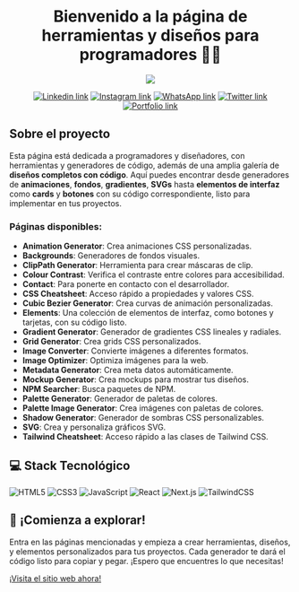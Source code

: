 <div align="center">
<h1 align="center">Bienvenido a la página de herramientas y diseños para programadores 👨‍💻</h1>
</div>
<div align="center">
<img src="/banner.jpg">
</div>
<div align="center">
  
[![Linkedin link](https://img.shields.io/badge/LinkedIn-0077B5?style=for-the-badge&logo=linkedin&logoColor=white)](https://www.linkedin.com)
[![Instagram link](https://img.shields.io/badge/Instagram-E4405F?style=for-the-badge&logo=instagram&logoColor=white)](https://www.instagram.com)
[![WhatsApp link](https://img.shields.io/badge/WhatsApp-25D366?style=for-the-badge&logo=whatsapp&logoColor=white)](https://wa.me/3541335850)
[![Twitter link](https://img.shields.io/badge/Twitter-1DA1F2?style=for-the-badge&logo=twitter&logoColor=white)](https://twitter.com)
[![Portfolio link](https://img.shields.io/badge/Portfolio-255E63?style=for-the-badge&logo=About.me&logoColor=white)](https://portafolio-link.com)

</div>

## Sobre el proyecto

Esta página está dedicada a programadores y diseñadores, con herramientas y generadores de código, además de una amplia galería de **diseños completos con código**. Aquí puedes encontrar desde generadores de **animaciones**, **fondos**, **gradientes**, **SVGs** hasta **elementos de interfaz** como **cards** y **botones** con su código correspondiente, listo para implementar en tus proyectos.

### Páginas disponibles:

- **Animation Generator**: Crea animaciones CSS personalizadas.
- **Backgrounds**: Generadores de fondos visuales.
- **ClipPath Generator**: Herramienta para crear máscaras de clip.
- **Colour Contrast**: Verifica el contraste entre colores para accesibilidad.
- **Contact**: Para ponerte en contacto con el desarrollador.
- **CSS Cheatsheet**: Acceso rápido a propiedades y valores CSS.
- **Cubic Bezier Generator**: Crea curvas de animación personalizadas.
- **Elements**: Una colección de elementos de interfaz, como botones y tarjetas, con su código listo.
- **Gradient Generator**: Generador de gradientes CSS lineales y radiales.
- **Grid Generator**: Crea grids CSS personalizados.
- **Image Converter**: Convierte imágenes a diferentes formatos.
- **Image Optimizer**: Optimiza imágenes para la web.
- **Metadata Generator**: Crea meta datos automáticamente.
- **Mockup Generator**: Crea mockups para mostrar tus diseños.
- **NPM Searcher**: Busca paquetes de NPM.
- **Palette Generator**: Generador de paletas de colores.
- **Palette Image Generator**: Crea imágenes con paletas de colores.
- **Shadow Generator**: Generador de sombras CSS personalizables.
- **SVG**: Crea y personaliza gráficos SVG.
- **Tailwind Cheatsheet**: Acceso rápido a las clases de Tailwind CSS.

## 💻 Stack Tecnológico

![HTML5](https://img.shields.io/badge/html5-%23E34F26.svg?style=for-the-badge&logo=html5&logoColor=white) 
![CSS3](https://img.shields.io/badge/css3-%231572B6.svg?style=for-the-badge&logo=css3&logoColor=white) 
![JavaScript](https://img.shields.io/badge/javascript-%23323330.svg?style=for-the-badge&logo=javascript&logoColor=%23F7DF1E) 
![React](https://img.shields.io/badge/react-%2320232a.svg?style=for-the-badge&logo=react&logoColor=%2361DAFB) 
![Next.js](https://img.shields.io/badge/Next-black?style=for-the-badge&logo=next.js&logoColor=white) 
![TailwindCSS](https://img.shields.io/badge/tailwindcss-%2338B2AC.svg?style=for-the-badge&logo=tailwind-css&logoColor=white)

## 🚀 ¡Comienza a explorar!

Entra en las páginas mencionadas y empieza a crear herramientas, diseños, y elementos personalizados para tus proyectos. Cada generador te dará el código listo para copiar y pegar. ¡Espero que encuentres lo que necesitas!

[¡Visita el sitio web ahora!](https://www.tusitio.com)

<!-- Proudly created with [tusitio.com](https://www.tusitio.com) -->
